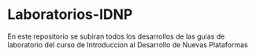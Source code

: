 # Laboratorios-IDNP
 En este repositorio se subiran todos los desarrollos de las guias de laboratorio del curso de Introduccion al Desarrollo de Nuevas Plataformas
